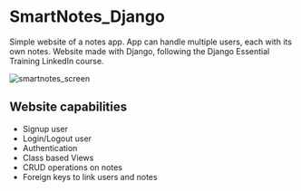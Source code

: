 # SmartNotes_Django
Simple website of a notes app. App can handle multiple users, each with its own notes.
Website made with Django, following the Django Essential Training LinkedIn course.


![smartnotes_screen](https://user-images.githubusercontent.com/36500094/160608740-f8cdc8b5-c254-4cb9-b92b-3904e79f4dad.PNG)

## Website capabilities
- Signup user
- Login/Logout user
- Authentication
- Class based Views
- CRUD operations on notes
- Foreign keys to link users and notes
